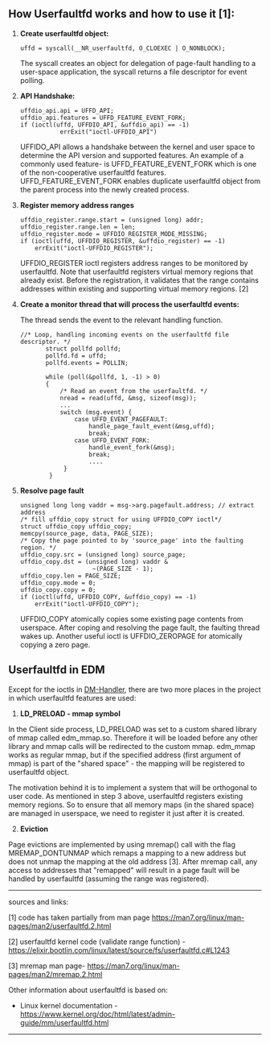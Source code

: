 ## How Userfaultfd works and how to use it [1]: 

1. **Create userfaultfd object:**

	```
    uffd = syscall(__NR_userfaultfd, O_CLOEXEC | O_NONBLOCK);
	```

	The syscall creates an object for delegation of page-fault handling to a user-space
	application, the syscall returns a file descriptor for event polling. 
      
2. **API Handshake:**

	```
    uffdio_api.api = UFFD_API;
    uffdio_api.features = UFFD_FEATURE_EVENT_FORK;
    if (ioctl(uffd, UFFDIO_API, &uffdio_api) == -1)
               errExit("ioctl-UFFDIO_API")
	```

	UFFIDO_API  allows a handshake between the kernel and user space to determine the API version and supported features. 
	An example of a commonly used feature- is UFFD_FEATURE_EVENT_FORK which is one of the non-cooperative userfaultfd features. UFFD_FEATURE_EVENT_FORK enables duplicate userfaultfd object from the parent process into the newly created process.

3. **Register memory address ranges**

	```
    uffdio_register.range.start = (unsigned long) addr;
    uffdio_register.range.len = len;
    uffdio_register.mode = UFFDIO_REGISTER_MODE_MISSING;
    if (ioctl(uffd, UFFDIO_REGISTER, &uffdio_register) == -1)
        errExit("ioctl-UFFDIO_REGISTER");
	```
	UFFDIO_REGISTER ioctl registers address ranges to be monitored by userfaultfd. 
	Note that userfaultfd registers virtual memory regions that already exist. Before the registration, it validates that the range contains addresses within existing and supporting virtual memory regions. [2]
	
4. **Create a monitor thread that will process the userfaultfd events:**

	The thread sends the event to the relevant handling function.

	```
	//* Loop, handling incoming events on the userfaultfd file descriptor. */
           struct pollfd pollfd;
           pollfd.fd = uffd;
           pollfd.events = POLLIN;

           while (poll(&pollfd, 1, -1) > 0)
           {
               /* Read an event from the userfaultfd. */
               nread = read(uffd, &msg, sizeof(msg));
               ...
               switch (msg.event) {
                   case UFFD_EVENT_PAGEFAULT:
                       handle_page_fault_event(&msg,uffd);
                       break;
                   case UFFD_EVENT_FORK:
                       handle_event_fork(&msg);
                       break;
                       .... 
                }
            }
	```

5. **Resolve page fault**

	```
	unsigned long long vaddr = msg->arg.pagefault.address; // extract address
    /* fill uffdio_copy struct for using UFFDIO_COPY ioctl*/
    struct uffdio_copy uffdio_copy; 
    memcpy(source_page, data, PAGE_SIZE);
    /* Copy the page pointed to by 'source_page' into the faulting region. */
    uffdio_copy.src = (unsigned long) source_page;
    uffdio_copy.dst = (unsigned long) vaddr &
                        ~(PAGE_SIZE - 1);
    uffdio_copy.len = PAGE_SIZE;
    uffdio_copy.mode = 0;
    uffdio_copy.copy = 0;
    if (ioctl(uffd, UFFDIO_COPY, &uffdio_copy) == -1)
        errExit("ioctl-UFFDIO_COPY");
	```

	UFFDIO_COPY atomically copies some existing page contents from userspace.
	After coping and resolving the page fault, the faulting thread wakes up. 
	Another useful ioctl is UFFDIO_ZEROPAGE for atomically copying a zero page.
	
## Userfaultfd in EDM
Except for the ioctls in [DM-Handler](https://github.com/EDM-Project/EDM/wiki/DM-Handler), there are two more places in the project in which userfaultfd features are used:

1. **LD_PRELOAD - mmap symbol**

In the Client side process, LD_PRELOAD was set to a custom shared library of mmap called edm_mmap.so. Therefore it will be loaded before any other library and mmap calls will be redirected to the custom mmap. 
edm_mmap works as regular mmap, but if the specified address (first argument of mmap) is part of the "shared space" - the mapping will be registered to userfaultfd object.

The motivation behind it is to implement a system that will be orthogonal to user code. As mentioned in step 3 above, userfaultfd registers existing memory regions. So to ensure that all memory maps (in the shared space) are managed in userspace, we need to register it just after it is created.

2. **Eviction**

Page evictions are implemented by using mremap() call with the flag MREMAP_DONTUNMAP which remaps a mapping to a new address but does not unmap the mapping at the old address [3]. After mremap call, any access to addresses that "remapped" will result in a page fault will be handled by userfaultfd  (assuming the range was registered).


***
sources and links:

[1] code has taken partially from man page  https://man7.org/linux/man-pages/man2/userfaultfd.2.html

[2] userfaultfd kernel code (validate range function) -https://elixir.bootlin.com/linux/latest/source/fs/userfaultfd.c#L1243  

[3] mremap man page- https://man7.org/linux/man-pages/man2/mremap.2.html

Other information about userfaultfd is based on:
- Linux kernel documentation - https://www.kernel.org/doc/html/latest/admin-guide/mm/userfaultfd.html
***
